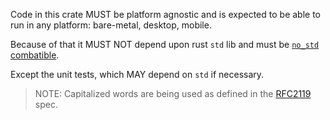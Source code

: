 
Code in this crate MUST be platform agnostic and is expected to be able to run in any platform: bare-metal, desktop, mobile.

Because of that it MUST NOT depend upon rust `std` lib and must be [`no_std` combatible](https://docs.rust-embedded.org/book/intro/no-std.html).

Except the unit tests, which MAY depend on `std` if necessary.

> NOTE: Capitalized words are being used as defined in the [RFC2119](https://datatracker.ietf.org/doc/html/rfc2119) spec. 